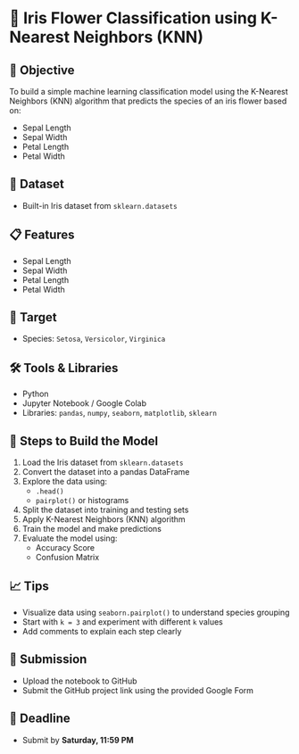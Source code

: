 # 🌸 Iris Flower Classification using K-Nearest Neighbors (KNN)

## 📌 Objective
To build a simple machine learning classification model using the K-Nearest Neighbors (KNN) algorithm that predicts the species of an iris flower based on:
- Sepal Length
- Sepal Width
- Petal Length
- Petal Width

## 📂 Dataset
- Built-in Iris dataset from `sklearn.datasets`

## 📋 Features
- Sepal Length
- Sepal Width
- Petal Length
- Petal Width

## 🎯 Target
- Species: `Setosa`, `Versicolor`, `Virginica`

## 🛠️ Tools & Libraries
- Python
- Jupyter Notebook / Google Colab
- Libraries: `pandas`, `numpy`, `seaborn`, `matplotlib`, `sklearn`

## 🧠 Steps to Build the Model
1. Load the Iris dataset from `sklearn.datasets`
2. Convert the dataset into a pandas DataFrame
3. Explore the data using:
   - `.head()`
   - `pairplot()` or histograms
4. Split the dataset into training and testing sets
5. Apply K-Nearest Neighbors (KNN) algorithm
6. Train the model and make predictions
7. Evaluate the model using:
   - Accuracy Score
   - Confusion Matrix

## 📈 Tips
- Visualize data using `seaborn.pairplot()` to understand species grouping
- Start with `k = 3` and experiment with different `k` values
- Add comments to explain each step clearly

## 🚀 Submission
- Upload the notebook to GitHub
- Submit the GitHub project link using the provided Google Form

## 📅 Deadline
- Submit by **Saturday, 11:59 PM**
